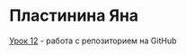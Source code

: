 # Пластинина Яна

[Урок 12](https://www.youtube.com/watch?v=O0G0MooRRPk&list=PL3LQJkGQtzc5G7wIQfVqBMEprmTKZIaXf&index=13 "Про GitHub") - работа с репозиторием на GitHub
